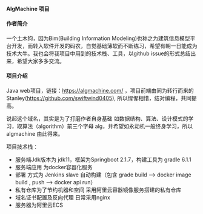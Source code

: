 #### AlgMachine 项目

#### 作者简介

一个土木狗，因为Bim(Building Information Modeling)也称之为建筑信息模型平台开发，而转入软件开发的码农，自觉基础薄软而不断练习，希望有朝一日能成为技术大牛。我也会将我项目中用到的技术栈、工具，以github issue的形式总结出来，希望大家多多交流。

#### 项目介绍

Java web项目，链接：https://algmachine.com/ ，项目前端由同为转行而来的Stanley(https://github.com/swiftwind0405),
所以惺惺相惜，结对编程，共同提高。

说起这个域名，其实是为了打磨作者自身基础 如数据结构、算法、设计模式的学习，取算法（algorithm）前三个字母 alg，并希望如永动机一般终身学习，所以algmachine 由此得来。

项目技术栈：

- 服务端Jdk版本为 jdk11，框架为Springboot 2.1.7，构建工具为 gradle 6.1.1
- 服务端应用 为docker容器化服务
- 部署 方式为 Jenkins  slave 自动构建（包含 grade build  --> docker image build , push  -->  docker api run）
- 私有仓库为了节约机器和空间 采用阿里云容器镜像服务搭建的私有仓库
- 域名证书配置及反向代理 日常采用nginx
- 服务器为阿里云ECS
